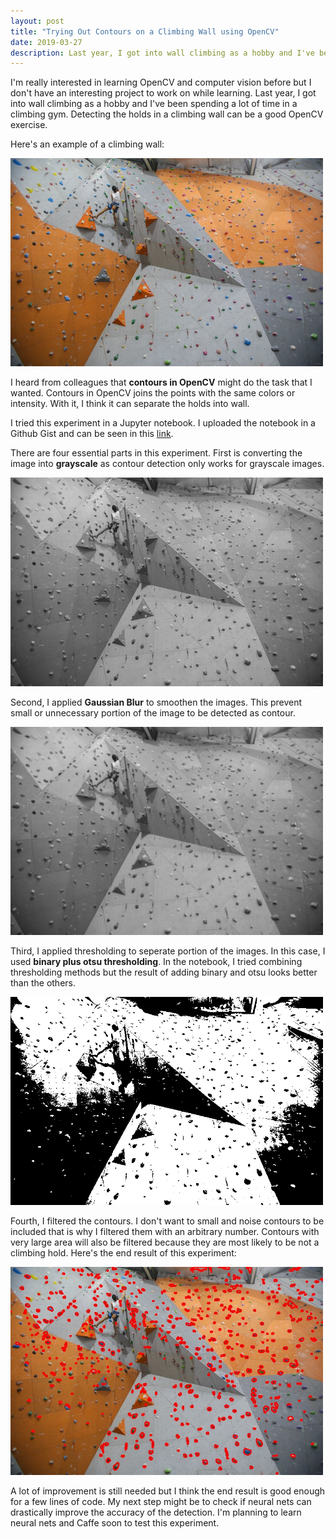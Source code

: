 ```yaml
---
layout: post
title: "Trying Out Contours on a Climbing Wall using OpenCV"
date: 2019-03-27
description: Last year, I got into wall climbing as a hobby and I've been spending a lot of time in a climbing gym. Detecting the holds in a climbing wall can be a good OpenCV exercise.
---
```


I'm really interested in learning OpenCV and computer vision before but I don't have an interesting project to work on while learning. Last year, I got into wall climbing as a hobby and I've been spending a lot of time in a climbing gym. Detecting the holds in a climbing wall can be a good OpenCV exercise.

Here's an example of a climbing wall:

<img src="/assets/contours/3_0.jpg" class="rounded mx-auto d-block" alt="Climbing wall example" width="500px">

I heard from colleagues that **contours in OpenCV** might do the task that I wanted. Contours in OpenCV joins the points with the same colors or intensity. With it, I think it can separate the holds into wall.

I tried this experiment in a Jupyter notebook. I uploaded the notebook in a Github Gist and can be seen in this [link](https://gist.github.com/MojoJolo/204a227ef8153caea20eb12a0340a5ea).

There are four essential parts in this experiment. First is converting the image into **grayscale** as contour detection only works for grayscale images.

<img src="/assets/contours/3_1.jpg" class="rounded mx-auto d-block" alt="Grayscale image" width="500px">

Second, I applied **Gaussian Blur** to smoothen the images. This prevent small or unnecessary portion of the image to be detected as contour.

<img src="/assets/contours/3_2.jpg" class="rounded mx-auto d-block" alt="Blurred image" width="500px">

Third, I applied thresholding to seperate portion of the images. In this case, I used **binary plus otsu thresholding**. In the notebook, I tried combining thresholding methods but the result of adding binary and otsu looks better than the others.

<img src="/assets/contours/3_6.jpg" class="rounded mx-auto d-block" alt="Threshold image" width="500px">

Fourth, I filtered the contours. I don't want to small and noise contours to be included that is why I filtered them with an arbitrary number. Contours with very large area will also be filtered because they are most likely to be not a climbing hold. Here's the end result of this experiment:

<img src="/assets/contours/3_9.jpg" class="rounded mx-auto d-block" alt="Final image" width="500px">

A lot of improvement is still needed but I think the end result is good enough for a few lines of code. My next step might be to check if neural nets can drastically improve the accuracy of the detection. I'm planning to learn neural nets and Caffe soon to test this experiment.